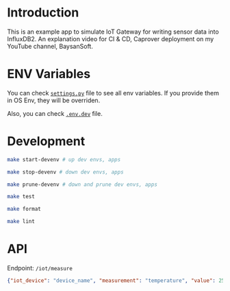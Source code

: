 # Introduction

This is an example app to simulate IoT Gateway for writing sensor data into InfluxDB2. An explanation video for CI & CD, Caprover deployment on my YouTube channel, BaysanSoft.

# ENV Variables

You can check [`settings.py`](src/settings.py) file to see all env variables. If you provide them in OS Env, they will be overriden.

Also, you can check [`.env.dev`](src/settings.py) file.


# Development

```bash
make start-devenv # up dev envs, apps

make stop-devenv # down dev envs, apps

make prune-devenv # down and prune dev envs, apps

make test

make format

make lint
```

# API

Endpoint: `/iot/measure`

```json
{"iot_device": "device_name", "measurement": "temperature", "value": 25.7}
```

